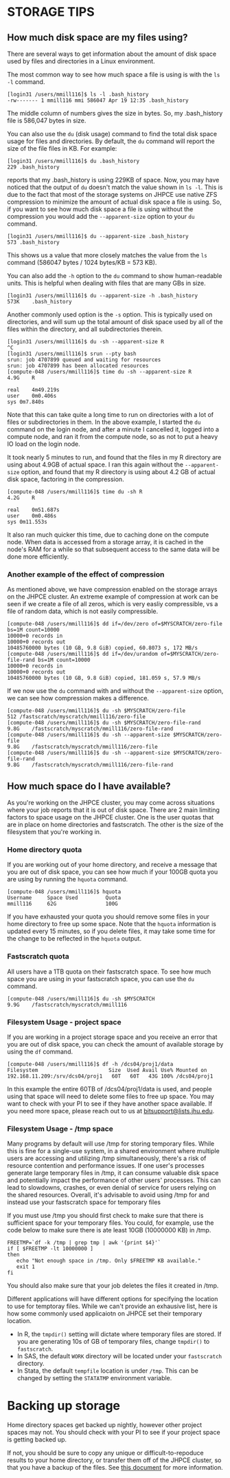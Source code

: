 # STORAGE TIPS

## How much disk space are my files using?

There are several ways to get information about the amount of disk space used
by files and directories in a Linux environment.

The most common way to see how much space a file is using is with the
``ls -l`` command.

```
[login31 /users/mmill116]$ ls -l .bash_history 
-rw------- 1 mmill116 mmi 586047 Apr 19 12:35 .bash_history
```
The middle column of numbers gives the size in bytes.  So, my .bash_history file
is 586,047 bytes in size.

You can also use the ``du`` (disk usage) command to find the total disk space
usage for files and directories.  By default, the ``du`` command will
report the size of the file files in KB.  For example:
```
[login31 /users/mmill116]$ du .bash_history
229 .bash_history
```
reports that my .bash_history is using 229KB of space. Now, you may have
noticed that the output of ``du`` doesn't match the value shown in ``ls -l``.
This is due to the fact that most of the storage systems on JHPCE use native
ZFS compression to minimize the amount of actual disk space a file is using.
So, if you want to see how much disk space a file is using without the
compression you would add the ``--apparent-size`` option to your 
``du`` command.
```
[login31 /users/mmill116]$ du --apparent-size .bash_history 
573 .bash_history
```
This shows us a value that more closely matches the value from the ``ls``
command (586047 bytes / 1024 bytes/KB = 573 KB).

You can also add the ``-h`` option to the ``du`` command to show
human-readable units. This is helpful when dealing with files that are many
GBs in size.
```
[login31 /users/mmill116]$ du --apparent-size -h .bash_history 
573K    .bash_history
```

Another commonly used option is the ``-s`` option.  This is typically used on
directories, and will sum up the total amount of disk space used by all of the
files within the directory, and all subdirectories therein.
```
[login31 /users/mmill116]$ du -sh --apparent-size R
^C
[login31 /users/mmill116]$ srun --pty bash
srun: job 4707899 queued and waiting for resources
srun: job 4707899 has been allocated resources
[compute-048 /users/mmill116]$ time du -sh --apparent-size R
4.9G    R

real    4m49.219s
user    0m0.406s
sys 0m7.840s

```
Note that this can take quite a long time to run on directories with
a lot of files or subdirectories in them. In the above example, I started
the ``du`` command on the login node, and after a minute I cancelled it,
logged into a compute node, and ran it from the compute node, so as not to put
a heavy IO load on the login node.

It took nearly 5 minutes to run, and found
that the files in my R directory are using about 4.9GB  of actual space.  I ran
this again without the ``--apparent-size`` option, and found that my R
directory is using about 4.2 GB of actual disk space, factoring in the
compression.
```
[compute-048 /users/mmill116]$ time du -sh R
4.2G    R

real    0m51.687s
user    0m0.486s
sys 0m11.553s
```
It also ran much quicker this time, due to caching done on the compute node.
When data is accessed from a storage array, it is cached in the node's RAM
for a while so that subsequent access to the same data will be done more
efficiently.

### Another example of the effect of compression

As mentioned above, we have compression enabled on the storage arrays on the
JHPCE cluster.  An extreme example of compression at work can be seen if we
create a file of all zeros, which is very easliy compressible, vs a file of 
random data, which is not easily compressible.
```
[compute-048 /users/mmill116]$ dd if=/dev/zero of=$MYSCRATCH/zero-file bs=1M count=10000
10000+0 records in
10000+0 records out
10485760000 bytes (10 GB, 9.8 GiB) copied, 60.8073 s, 172 MB/s
[compute-048 /users/mmill116]$ dd if=/dev/urandom of=$MYSCRATCH/zero-file-rand bs=1M count=10000
10000+0 records in
10000+0 records out
10485760000 bytes (10 GB, 9.8 GiB) copied, 181.059 s, 57.9 MB/s
```
If we now use the ```du``` command with and without the ```--apparent-size``` 
option, we can see how compression makes a difference.
```
[compute-048 /users/mmill116]$ du -sh $MYSCRATCH/zero-file
512 /fastscratch/myscratch/mmill116/zero-file
[compute-048 /users/mmill116]$ du -sh $MYSCRATCH/zero-file-rand
9.8G    /fastscratch/myscratch/mmill116/zero-file-rand
[compute-048 /users/mmill116]$ du -sh --apparent-size $MYSCRATCH/zero-file
9.8G    /fastscratch/myscratch/mmill116/zero-file
[compute-048 /users/mmill116]$ du -sh --apparent-size $MYSCRATCH/zero-file-rand
9.8G    /fastscratch/myscratch/mmill116/zero-file-rand
```

## How much space do I have available?

As you're working on the JHPCE cluster, you may come across situations where
your job reports that it is out of disk space.  There are 2 main limiting
factors to space usage on the JHPCE cluster.  One is the user quotas that are
in place on home directories and fastscratch. The other is the size of the
filesystem that you're working in.

### Home directory quota

If you are working out of your home directory, and receive a message that you 
are out of disk space, you can see how much if your 100GB quota you are using
by running the ``hquota`` command.
```
[compute-048 /users/mmill116]$ hquota
Username     Space Used         Quota     
mmill116     62G                100G      
```
If you have exhausted your quota you should remove some files in your home
directory to free up some space.  Note that the ``hquota`` information is updated
every 15 minutes, so if you delete files, it may take some time for the change
to be reflected in the ``hquota`` output.

### Fastscratch quota
All users have a 1TB quota on their fastscratch space.  To see how much space
you are using in your fastscratch space, you can use the ``du`` command.

```
[compute-048 /users/mmill116]$ du -sh $MYSCRATCH
9.9G    /fastscratch/myscratch/mmill116
```

### Filesystem Usage - project space

If you are working in a project storage space and you receive an error that
you are out of disk space, you can check the amount of available storage by
using the ``df`` command.
```
[compute-048 /users/mmill116]$ df -h /dcs04/proj1/data
Filesystem                       Size  Used Avail Use% Mounted on
192.168.11.209:/srv/dcs04/proj1   60T   60T   43G 100% /dcs04/proj1
```
In this example the entire 60TB of /dcs04/proj1/data is used, and 
people using that space will need to delete some files to free up space. You
may want to check with your PI to see if they have another space available.
If you need more space, please reach out to us at bitsupport@lists.jhu.edu.

### Filesystem Usage - /tmp space
Many programs by default will use /tmp for storing temporary files.  While
this is fine for a single-use system, in
a shared environment where multiple users are accessing and utilizing /tmp
simultaneously, there's a risk of resource contention and performance issues.
If one user's processes generate large temporary files in /tmp, it can consume
valuable disk space and potentially impact the performance of other users'
processes. This can lead to slowdowns, crashes, or even denial of service for
users relying on the shared resources. Overall, it's advisable to avoid using
/tmp for and instead use your fastscratch space for temporary files

If you must use /tmp you should first check to make sure that there is
sufficient space for your temporary files. You could, for example, use
the code below to make sure there is ate least 10GB (10000000 KB) in /tmp.
```
FREETMP=`df -k /tmp | grep tmp | awk '{print $4}'`
if [ $FREETMP -lt 10000000 ]
then
   echo "Not enough space in /tmp. Only $FREETMP KB available."
   exit 1
fi
```
You should also make sure that your job deletes the files it created in /tmp.

Different applications will have different options for specifying the location
to use for temptoray files.  While we can't provide an exhausive list, here 
is how some commonly used applicaiotn on JHPCE set their temporary location.
  + In R, the `tmpdir()` setting will dictate where temporary files are stored.
    If you are generating 10s of GB of temporary files, change `tmpdir()` to
`fastscratch`.
  + In SAS, the default `WORK` directory will be located under your
    `fastscratch` directory.
  + In Stata, the default `tempfile` location is under `/tmp`. This can be
    changed by setting the `STATATMP` environment variable.

# Backing up storage
Home directory spaces get backed up nightly, however other project spaces may
not.  You should check with your PI to see if your project space is getting
backed up.

If not, you should be sure to copy any unique or difficult-to-repoduce
results to your home directory, or transfer them off of the JHPCE cluster, so
that you have a backup of the files.  See [this document](backups-restores.md)
for more information.

